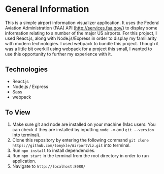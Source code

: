 # General Information
This is a simple airport information visualizer application. It uses the Federal Aviation Administration (FAA) API (http://services.faa.gov/) to display some information relating to a number of the major US airports. For this project, I used React.js, along with Node.js/Express in order to display my familiarity with modern technologies. I used webpack to bundle this project. Though it was a little bit overkill using webpack for a project this small, I wanted to use this opportunity to further my experience with it.

## Technologies
- React.js
- Node.js / Express
- Sass
- webpack

## To View
1. Make sure git and node are installed on your machine (Mac users: You can check if they are installed by inputting ```node -v``` and ```git --version``` into terminal).
2. Clone this repository by entering the following command ```git clone https://github.com/tonykle/AirportViz.git``` into terminal.
3. Run ```npm install``` to install dependencies.
4. Run ```npm start``` in the terminal from the root directory in order to run application.
5. Navigate to ```http://localhost:8080/```
